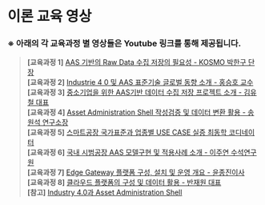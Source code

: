 # 이론 교육 영상  
### ※ 아래의 각 교육과정 별 영상들은 Youtube 링크를 통해 제공됩니다.  
> **\[교육과정 1\]**  [AAS 기반의 Raw Data 수집 저장의 필요성 - KOSMO 박한구 단장](https://youtu.be/pwMaS-CFZd0?list=PLcFqBGHqcUDpgyH10GI_kiAtqLme88_Nh)  
> **\[교육과정 2\]**  [Industrie 4 0 및 AAS 표준기술 글로벌 동향 소개 - 홍승호 교수](https://youtu.be/dgLMA78JNhk?list=PLcFqBGHqcUDpgyH10GI_kiAtqLme88_Nh)  
> **\[교육과정 3\]**  [중소기업을 위한 AAS기반 데이터 수집 저장 프로젝트 소개 - 김유철 대표](https://youtu.be/FpMU1P18974?list=PLcFqBGHqcUDpgyH10GI_kiAtqLme88_Nh)  
> **\[교육과정 4\]**  [Asset Administration Shell 작성검증 및 데이터 변환 활용 - 송원석 연구소장](https://youtu.be/_HFhzw-QqH4?list=PLcFqBGHqcUDpgyH10GI_kiAtqLme88_Nh)  
> **\[교육과정 5\]**  [스마트공장 국가표준과 업종별 USE CASE 실증 최동학 코디네이터](https://youtu.be/yZ5VWKD4EPg?list=PLcFqBGHqcUDpgyH10GI_kiAtqLme88_Nh)  
> **\[교육과정 6\]**  [국내 시범공장 AAS 모델구현 및 적용사례 소개 - 이주연 수석연구원](https://youtu.be/L-xK4pRFwqs?list=PLcFqBGHqcUDpgyH10GI_kiAtqLme88_Nh)  
> **\[교육과정 7\]**  [Edge Gateway 플랫폼 구성, 설치 및 운영 개요 - 윤종진이사](https://youtu.be/kyZORpNTjOk?list=PLcFqBGHqcUDpgyH10GI_kiAtqLme88_Nh)  
> **\[교육과정 8\]**  [클라우드 플랫폼의 구성 및 데이터 활용 - 반재원 대표](https://youtu.be/e49B7-i040U?list=PLcFqBGHqcUDpgyH10GI_kiAtqLme88_Nh)  
> **\[참고\]**        [Industry 4.0과 Asset Administration Shell](https://youtu.be/tw2CCmZVGvE)  
